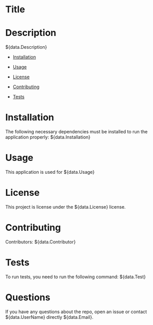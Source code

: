 # Title

# Description

${data.Description}

* [Installation](#installation)

* [Usage](#usage)

* [License](#license)

* [Contributing](#contributing)

* [Tests](#tests)

# Installation

The following necessary dependencies must be installed to run the application properly: ${data.Installation}

# Usage

​This application is used for ${data.Usage}

# License

This project is license under the ${data.License} license.

# Contributing

​Contributors: ${data.Contributor}

# Tests

To run tests, you need to run the following command: ${data.Test}

# Questions

If you have any questions about the repo, open an issue or contact ${data.UserName} directly ${data.Email}.
